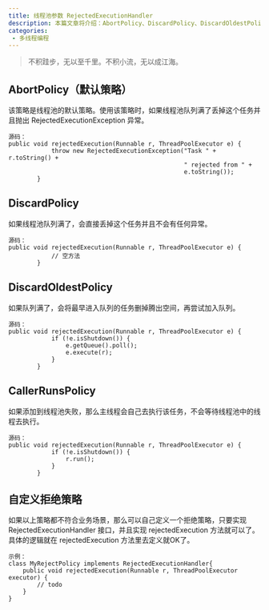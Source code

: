 ```yaml
---
title: 线程池参数 RejectedExecutionHandler
description: 本篇文章将介绍：AbortPolicy、DiscardPolicy、DiscardOldestPolicy、CallerRunsPolicy、自定义拒绝策略
categories:
 - 多线程编程
---
```


> 不积跬步，无以至千里。不积小流，无以成江海。

## AbortPolicy（默认策略）
该策略是线程池的默认策略。使用该策略时，如果线程池队列满了丢掉这个任务并且抛出 RejectedExecutionException 异常。

```
源码：
public void rejectedExecution(Runnable r, ThreadPoolExecutor e) {
            throw new RejectedExecutionException("Task " + r.toString() +
                                                 " rejected from " +
                                                 e.toString());
        }
```


## DiscardPolicy
如果线程池队列满了，会直接丢掉这个任务并且不会有任何异常。

```
源码：
public void rejectedExecution(Runnable r, ThreadPoolExecutor e) {
            // 空方法
        }
```


## DiscardOldestPolicy
如果队列满了，会将最早进入队列的任务删掉腾出空间，再尝试加入队列。

```
源码：
public void rejectedExecution(Runnable r, ThreadPoolExecutor e) {
            if (!e.isShutdown()) {
                e.getQueue().poll();
                e.execute(r);
            }
        }
```

## CallerRunsPolicy
如果添加到线程池失败，那么主线程会自己去执行该任务，不会等待线程池中的线程去执行。

```
源码：
public void rejectedExecution(Runnable r, ThreadPoolExecutor e) {
            if (!e.isShutdown()) {
                r.run();
            }
        }
```

## 自定义拒绝策略
如果以上策略都不符合业务场景，那么可以自己定义一个拒绝策略，只要实现 RejectedExecutionHandler 接口，并且实现 rejectedExecution 方法就可以了。具体的逻辑就在 rejectedExecution 方法里去定义就OK了。

```
示例：
class MyRejectPolicy implements RejectedExecutionHandler{
    public void rejectedExecution(Runnable r, ThreadPoolExecutor executor) {
        // todo
    }
}
```